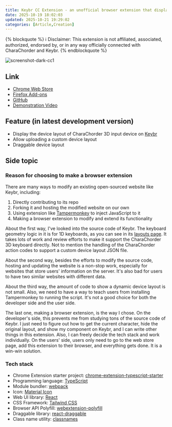 ```yaml
---
title: Keybr CC Extension - an unofficial browser extension that displays the layout of CharaChorder 3D input devices on keybr
date: 2025-10-19 18:02:03
updated: 2025-10-21 19:29:02
categories: [Article,Creation]
---
```

{% blockquote %}
:information_source: Disclaimer: This extension is not affiliated, associated, authorized, endorsed by, or in any way officially connected with CharaChorder and Keybr.
{% endblockquote %}

![screenshot-dark-cc1](https://hackmd.io/_uploads/rJgRuNMCeg.png)


## Link

- [Chrome Web Store](https://chromewebstore.google.com/detail/keybr-cc-extension/fdofhfbipdhkkhhdjlfjnjfnkibpbdpg)
- [Firefox Add-ons](https://addons.mozilla.org/en-US/firefox/addon/keybr-cc-extension/)
- [GitHub](https://github.com/andy23512/keybr-cc-extension)
- [Demonstration Video](https://youtu.be/IQWf4IuekFQ?si=q_DkxyKOvMsdcqV3)

## Feature (in latest development version)

- Display the device layout of CharaChorder 3D input device on [Keybr](https://www.keybr.com/)
- Allow uploading a custom device layout
- Draggable device layout

## Side topic
 
### Reason for choosing to make a browser extension

There are many ways to modify an existing open-sourced website like Keybr, including:

1. Directly contributing to its repo
2. Forking it and hosting the modified website on our own
3. Using extension like [Tampermonkey](https://www.tampermonkey.net/) to inject JavaScript to it
4. Making a browser extension to modify and extend its functionality

About the first way, I've looked into the source code of Keybr. The keyboard geometry logic in it is for 1D keyboards, as you can see in its [layouts page](https://www.keybr.com/layouts). It takes lots of work and review efforts to make it support the CharaChorder 3D keyboard directly. Not to mention the handling of the CharaChorder action codes to support a custom device layout JSON file.

About the second way, besides the efforts to modify the source code, hosting and updating the website is a non-stop work, especially for websites that store users' information on the server. It's also bad for users to have two similar websites with different data.

About the third way, the amount of code to show a dynamic device layout is not small. Also, we need to have a way to teach users from installing Tampermonkey to running the script. It's not a good choice for both the developer side and the user side.

The last one, making a browser extension, is the way I chose. On the developer's side, this prevents me from studying tons of the source code of Keybr. I just need to figure out how to get the current character, hide the original layout, and show my component on Keybr, and I can write other things in this extension. Also, I can freely decide the tech stack and work individually. On the users' side, users only need to go to the web store page, add this extension to their browser, and everything gets done. It is a win-win solution.

### Tech stack

- Chrome Extension starter project: [chrome-extension-typescript-starter](https://github.com/chibat/chrome-extension-typescript-starter)
- Programming language: [TypeScript](https://www.typescriptlang.org/)
- Module bundler: [webpack](https://webpack.js.org/)
- Icon: [Material Icon](https://fonts.google.com/icons)
- Web UI library: [React](https://react.dev/)
- CSS Framework: [Tailwind CSS](https://tailwindcss.com/)
- Browser API Polyfill: [webextension-polyfill](https://github.com/mozilla/webextension-polyfill)
- Draggable library: [react-draggable](https://github.com/react-grid-layout/react-draggable)
- Class name utility: [classnames](https://www.npmjs.com/package/classnames)
